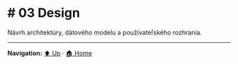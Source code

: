 # # 03 Design

Návrh architektúry, dátového modelu a používateľského rozhrania.

---
**Navigation:** [⬆️ Up](../index.md) · [🏠 Home](../index.md)
